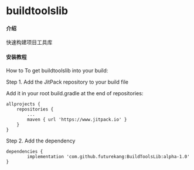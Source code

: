 # buildtoolslib

#### 介绍
快速构建项目工具库



#### 安装教程

How to
To get buildtoolslib into your build:

Step 1. Add the JitPack repository to your build file

Add it in your root build.gradle at the end of repositories:

	allprojects {
		repositories {
			...
			maven { url 'https://www.jitpack.io' }
		}
	}
Step 2. Add the dependency

	dependencies {
	        implementation 'com.github.futurekang:BuildToolsLib:alpha-1.0'
	}
 


 
 
